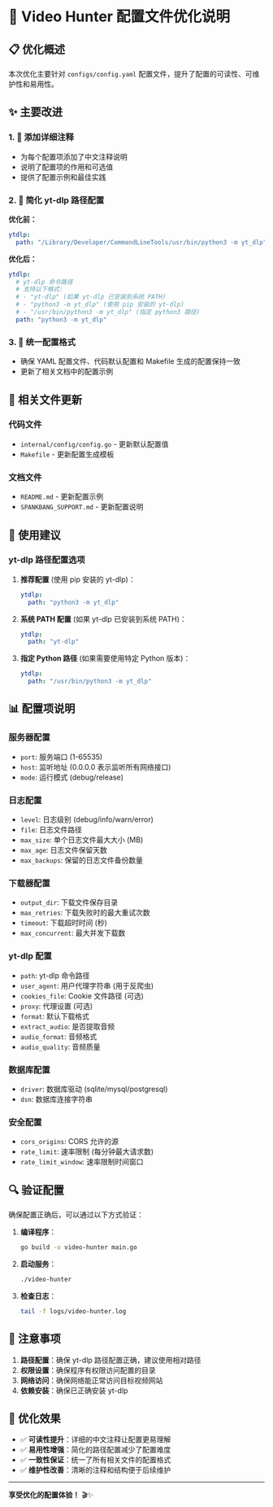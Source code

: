 # 🎯 Video Hunter 配置文件优化说明

## 📋 优化概述

本次优化主要针对 `configs/config.yaml` 配置文件，提升了配置的可读性、可维护性和易用性。

## ✨ 主要改进

### 1. 📝 添加详细注释
- 为每个配置项添加了中文注释说明
- 说明了配置项的作用和可选值
- 提供了配置示例和最佳实践

### 2. 🔧 简化 yt-dlp 路径配置
**优化前：**
```yaml
ytdlp:
  path: "/Library/Developer/CommandLineTools/usr/bin/python3 -m yt_dlp"
```

**优化后：**
```yaml
ytdlp:
  # yt-dlp 命令路径
  # 支持以下格式:
  # - "yt-dlp" (如果 yt-dlp 已安装到系统 PATH)
  # - "python3 -m yt_dlp" (使用 pip 安装的 yt-dlp)
  # - "/usr/bin/python3 -m yt_dlp" (指定 python3 路径)
  path: "python3 -m yt_dlp"
```

### 3. 🎯 统一配置格式
- 确保 YAML 配置文件、代码默认配置和 Makefile 生成的配置保持一致
- 更新了相关文档中的配置示例

## 🔄 相关文件更新

### 代码文件
- `internal/config/config.go` - 更新默认配置值
- `Makefile` - 更新配置生成模板

### 文档文件
- `README.md` - 更新配置示例
- `SPANKBANG_SUPPORT.md` - 更新配置说明

## 🚀 使用建议

### yt-dlp 路径配置选项

1. **推荐配置** (使用 pip 安装的 yt-dlp)：
   ```yaml
   ytdlp:
     path: "python3 -m yt_dlp"
   ```

2. **系统 PATH 配置** (如果 yt-dlp 已安装到系统 PATH)：
   ```yaml
   ytdlp:
     path: "yt-dlp"
   ```

3. **指定 Python 路径** (如果需要使用特定 Python 版本)：
   ```yaml
   ytdlp:
     path: "/usr/bin/python3 -m yt_dlp"
   ```

## 📊 配置项说明

### 服务器配置
- `port`: 服务端口 (1-65535)
- `host`: 监听地址 (0.0.0.0 表示监听所有网络接口)
- `mode`: 运行模式 (debug/release)

### 日志配置
- `level`: 日志级别 (debug/info/warn/error)
- `file`: 日志文件路径
- `max_size`: 单个日志文件最大大小 (MB)
- `max_age`: 日志文件保留天数
- `max_backups`: 保留的日志文件备份数量

### 下载器配置
- `output_dir`: 下载文件保存目录
- `max_retries`: 下载失败时的最大重试次数
- `timeout`: 下载超时时间 (秒)
- `max_concurrent`: 最大并发下载数

### yt-dlp 配置
- `path`: yt-dlp 命令路径
- `user_agent`: 用户代理字符串 (用于反爬虫)
- `cookies_file`: Cookie 文件路径 (可选)
- `proxy`: 代理设置 (可选)
- `format`: 默认下载格式
- `extract_audio`: 是否提取音频
- `audio_format`: 音频格式
- `audio_quality`: 音频质量

### 数据库配置
- `driver`: 数据库驱动 (sqlite/mysql/postgresql)
- `dsn`: 数据库连接字符串

### 安全配置
- `cors_origins`: CORS 允许的源
- `rate_limit`: 速率限制 (每分钟最大请求数)
- `rate_limit_window`: 速率限制时间窗口

## 🔍 验证配置

确保配置正确后，可以通过以下方式验证：

1. **编译程序**：
   ```bash
   go build -o video-hunter main.go
   ```

2. **启动服务**：
   ```bash
   ./video-hunter
   ```

3. **检查日志**：
   ```bash
   tail -f logs/video-hunter.log
   ```

## 📝 注意事项

1. **路径配置**：确保 yt-dlp 路径配置正确，建议使用相对路径
2. **权限设置**：确保程序有权限访问配置的目录
3. **网络访问**：确保网络能正常访问目标视频网站
4. **依赖安装**：确保已正确安装 yt-dlp

## 🎉 优化效果

- ✅ **可读性提升**：详细的中文注释让配置更易理解
- ✅ **易用性增强**：简化的路径配置减少了配置难度
- ✅ **一致性保证**：统一了所有相关文件的配置格式
- ✅ **维护性改善**：清晰的注释和结构便于后续维护

---

**享受优化的配置体验！** 🎬✨ 